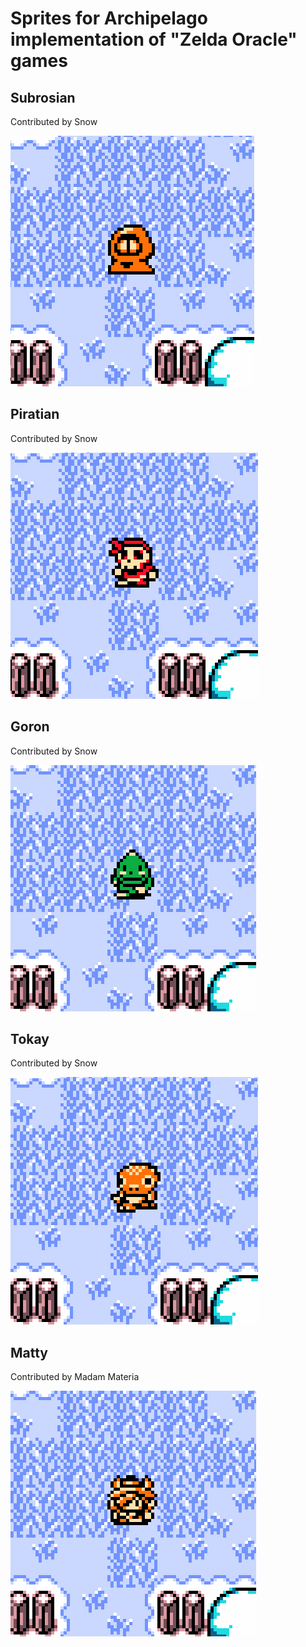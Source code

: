 # Sprites for Archipelago implementation of "Zelda Oracle" games

## Subrosian

Contributed by Snow

![Subrosian sprite preview](./subrosian.png)

## Piratian

Contributed by Snow

![Piratian sprite preview](./piratian.png)

## Goron

Contributed by Snow

![Goron sprite preview](./goron.png)

## Tokay

Contributed by Snow

![Tokay sprite preview](./tokay.png)

## Matty

Contributed by Madam Materia

![Matty sprite preview](./matty.png)
